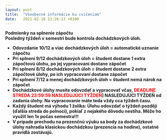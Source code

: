 ```yaml
---
layout: post
title:  "Všeobecné informácie ku cvičeniam"
date:   2021-02-18 13:26:13 +0100
---
```

<b>Podmienky na splnenie zápočtu<b/> <br>
Posledný týždeň v semestri bude kontrola dochádzkových úloh. <br>
- Odovzdanie 10/12 a viac dochádzkových úloh = automatické uznanie zápočtu 
- Pri splnení 9/12 dochádzkových úloh = študent dostane 1 extra zápočtovú úlohu, po jej vypracovaní dostane zápočet
- Pri splnení 8/12 dochádzkových úloh = študent dostane 2 extra zápočtové úlohy, po ich vypracovaní dostane zápočet
- Pri splnení 7/12 a menej dochádzkových úloh = študent nemá nárok na zápočet 
- Dochádzkové úlohy musíte odovzdať a vypracovať včas, <span style="color:red">DEADLINE STREDA 23:59:59 NASLEDUJÚCI TÝŽDEŇ</span>] NASLEDUJÚCI TÝŽDEŇ od zadania úlohy. Na vypracovanie máte teda vždy cca týždeň času. 
- Každý študent má výhodu 1 žolíka: Úlohu odovzdať o týždeň později (ďalšia streda do polnoci), pokiaľ z nejakého dôvodu nestíha. Môže ho využiť len 1x počas semestra!!!
- V prípade prechodu na prezenčnú výuku sa body za dochádzkové úlohy nahradia klasickou dochádzkou (prezencia na hodine), ostatné pravidlá zostávajú.









